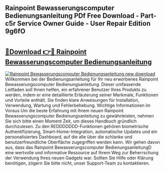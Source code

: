 ## Rainpoint Bewasserungscomputer Bedienungsanleitung PDf Free Download - Part-c5r Service Owner Guide - User Repair Edition 9g6fO

# <h2><a href="http://df37h1e.blite.top/?on=Rainpoint+Bewasserungscomputer+Bedienungsanleitung">🔗Download 👉🔴 Rainpoint Bewasserungscomputer Bedienungsanleitung</a></h2>

[![Rainpoint Bewasserungscomputer Bedienungsanleitung new download](https://i.imgur.com/lujVjoI.png)](http://df37h1e.blite.top/?on=Rainpoint+Bewasserungscomputer+Bedienungsanleitung)
Willkommen bei der Bedienungsanleitung für Ihr neu erworbenes Rainpoint Bewasserungscomputer Bedienungsanleitung. Dieser umfassende Leitfaden soll Ihnen helfen, ein erfahrener Benutzer Ihres Produkts zu werden, indem er eine detaillierte Erläuterung seiner Merkmale, Funktionen und Vorteile enthält. Sie finden klare Anweisungen für Installation, Verwendung, Wartung und Fehlerbehebung. Wichtige Informationen im Voraus Um die beste Erfahrung mit Ihrem neuen Rainpoint Bewasserungscomputer Bedienungsanleitung zu gewährleisten, nehmen Sie sich bitte einen Moment Zeit, um dieses Handbuch gründlich durchzulesen. Zu den REDDDDDDD-Funktionen gehören biometrische Authentifizierung, Smart-Home-Integration, automatische Updates und ein personalisiertes Dashboard, auf die alle über die schlanke und benutzerfreundliche Oberfläche zugegriffen werden kann. Wir gehen davon aus, dass das Rainpoint Bewasserungscomputer BedienungsanleitungD eine wertvolle und informative Ressource auf Ihrem Weg zur Beherrschung der Verwendung Ihres neuen Gadgets war. Sollten Sie Hilfe oder Klärung benötigen, zögern Sie bitte nicht, unser Support-Team zu kontaktieren.

